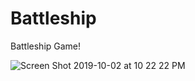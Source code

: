 # Battleship

Battleship Game!

![Screen Shot 2019-10-02 at 10 22 22 PM](https://user-images.githubusercontent.com/54423322/66094763-22360780-e563-11e9-9ede-ad2793879156.png)
